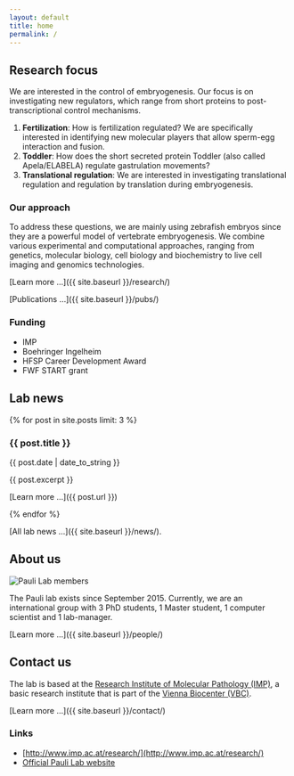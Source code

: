 ```yaml
---
layout: default
title: home
permalink: /
---
```

<div class="row">
<div class="col-sm-4" markdown="1">

## Research focus

We are interested in the control of embryogenesis. Our focus is on
investigating new regulators, which range from short proteins to
post-transcriptional control mechanisms.

1. **Fertilization**: How is fertilization regulated? We are specifically
   interested in identifying new molecular players that allow sperm-egg
   interaction and fusion.
2. **Toddler**: How does the short secreted protein Toddler (also called
   Apela/ELABELA) regulate gastrulation movements?
3. **Translational regulation**: We are interested in investigating
   translational regulation and regulation by translation during embryogenesis.

### Our approach

To address these questions, we are mainly using zebrafish embryos since they
are a powerful model of vertebrate embryogenesis. We combine various
experimental and computational approaches, ranging from genetics, molecular
biology, cell biology and biochemistry to live cell imaging and genomics
technologies.

[Learn more &hellip;]({{ site.baseurl }}/research/)

[Publications &hellip;]({{ site.baseurl }}/pubs/)

### Funding

* IMP
* Boehringer Ingelheim
* HFSP Career Development Award
* FWF START grant

</div>
<div class="col-sm-4" markdown="1">

## Lab news

{% for post in site.posts limit: 3 %}

### {{ post.title }}

{{ post.date | date_to_string }}

{{ post.excerpt }}

[Learn more &hellip;]({{ post.url }})

{% endfor %}

[All lab news &hellip;]({{ site.baseurl }}/news/).

</div>
<div class="col-sm-4" markdown="1">

## About us

<img class="img-responsive" src="{{ site.baseurl }}/assets/img/20170225-lab-dinner.jpeg" alt="Pauli Lab members">

The Pauli lab exists since September 2015. Currently, we are an international
group with 3 PhD students, 1 Master student, 1 computer scientist and 1
lab-manager.

[Learn more &hellip;]({{ site.baseurl }}/people/)

## Contact us

The lab is based at the
[Research Institute of Molecular Pathology (IMP)](http://www.imp.ac.at/), a
basic research institute that is part of the
[Vienna Biocenter (VBC)](http://www.viennabiocenter.org).

[Learn more &hellip;]({{ site.baseurl }}/contact/)

### Links

* [http://www.imp.ac.at/research/](http://www.imp.ac.at/research/)
* [Official Pauli Lab website](https://www.imp.ac.at/research/research-groups/andrea-pauli/research/)

</div>
</div>
